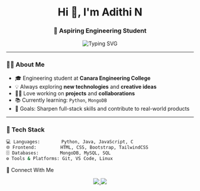 
<h1 align="center">Hi 👋, I'm Adithi N</h1>
<h3 align="center">🚀 Aspiring Engineering Student</h3>

<p align="center">
  <img src="https://readme-typing-svg.herokuapp.com?font=Fira+Code&size=20&pause=1000&color=00C2FF&center=true&vCenter=true&width=435&lines=Turning+ideas+into+code;Always+learning+new+things;" alt="Typing SVG" />
</p>

---

### 👨‍💻 About Me

- 🎓 Engineering student at **Canara Engineering College**
- 💡 Always exploring **new technologies** and **creative ideas**
- 👨‍💻 Love working on **projects** and **collaborations**
- 📚 Currently learning: `Python`, `MongoDB`
- 🎯 Goals: Sharpen full-stack skills and contribute to real-world products

---

### 💼 Tech Stack

```bash
💻 Languages:        Python, Java, JavaScript, C
🌐 Frontend:         HTML, CSS, Bootstrap, TailwindCSS   
🗄️ Databases:        MongoDB, MySQL, SQL
⚙️ Tools & Platforms: Git, VS Code, Linux
```


🔗 Connect With Me
<p align="center"> <a href="https://www.linkedin.com/in/adithi-n-gatty/" target="_blank"> <img src="https://img.shields.io/badge/LinkedIn-blue?style=for-the-badge&logo=linkedin" /> </a> <a href="mailto:adithigatty@gmail.com" target="_blank"> <img src="https://img.shields.io/badge/Email-D14836?style=for-the-badge&logo=gmail&logoColor=white" /> </a></p>
